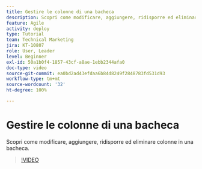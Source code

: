 ```yaml
---
title: Gestire le colonne di una bacheca
description: Scopri come modificare, aggiungere, ridisporre ed eliminare colonne in una bacheca.
feature: Agile
activity: deploy
type: Tutorial
team: Technical Marketing
jira: KT-10807
role: User, Leader
level: Beginner
exl-id: 50a1b0f4-1857-43cf-a8ae-1ebb2344afa0
doc-type: video
source-git-commit: ea0bd2ad43efdaa6b84d8249f2848783fd531d93
workflow-type: tm+mt
source-wordcount: '32'
ht-degree: 100%

---
```


# Gestire le colonne di una bacheca

Scopri come modificare, aggiungere, ridisporre ed eliminare colonne in una bacheca.

>[!VIDEO](https://video.tv.adobe.com/v/346570/?quality=12&learn=on)
